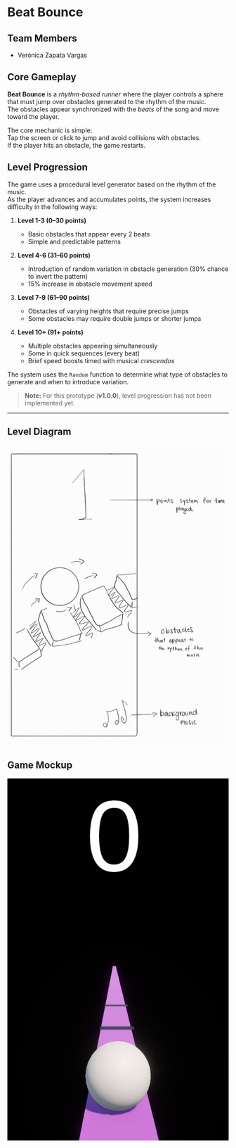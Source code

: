 # Beat Bounce

## Team Members
- Verónica Zapata Vargas

## Core Gameplay
**Beat Bounce** is a *rhythm-based runner* where the player controls a sphere that must jump over obstacles generated to the rhythm of the music.  
The obstacles appear synchronized with the *beats* of the song and move toward the player.

The core mechanic is simple:  
Tap the screen or click to jump and avoid collisions with obstacles.  
If the player hits an obstacle, the game restarts.

## Level Progression
The game uses a procedural level generator based on the rhythm of the music.  
As the player advances and accumulates points, the system increases difficulty in the following ways:

1. **Level 1-3 (0–30 points)**  
   - Basic obstacles that appear every 2 beats  
   - Simple and predictable patterns  

2. **Level 4-6 (31–60 points)**  
   - Introduction of random variation in obstacle generation (30% chance to invert the pattern)  
   - 15% increase in obstacle movement speed  

3. **Level 7-9 (61–90 points)**  
   - Obstacles of varying heights that require precise jumps  
   - Some obstacles may require double jumps or shorter jumps  

4. **Level 10+ (91+ points)**  
   - Multiple obstacles appearing simultaneously  
   - Some in quick sequences (every beat)  
   - Brief speed boosts timed with musical *crescendos*  

The system uses the `Random` function to determine what type of obstacles to generate and when to introduce variation.

> **Note:** For this prototype (**v1.0.0**), level progression has not been implemented yet.

---

## Level Diagram
![Level Diagram](docs/nivel.jpg)

## Game Mockup
![Game Mockup](docs/mockup.png)

